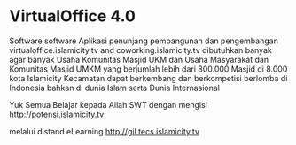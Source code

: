 # VirtualOffice 4.0
Software software Aplikasi penunjang pembangunan dan pengembangan virtualoffice.islamicity.tv
and coworking.islamicity.tv dibutuhkan banyak agar banyak Usaha Komunitas Masjid UKM dan Usaha Masyarakat dan Komunitas Masjid UMKM yang berjumlah lebih dari 800.000 Masjid di 8.000 kota Islamicity Kecamatan dapat berkembang dan berkompetisi berlomba di Indonesia bahkan di dunia Islam serta Dunia Internasional

Yuk Semua Belajar kepada Allah SWT dengan mengisi http://potensi.islamicity.tv 

melalui distand eLearning http://gil.tecs.islamicity.tv



